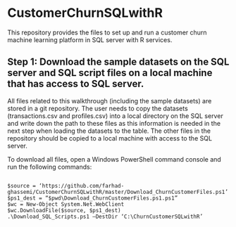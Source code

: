 # CustomerChurnSQLwithR
This repository provides the files to set up and run a customer churn machine learning platform in SQL server with R services. 

## Step 1: Download the sample datasets on the SQL server and SQL script files on a local machine that has access to SQL server.
All files related to this walkthrough (including the sample datasets) are stored in a git repository. 
The user needs to copy the datasets (transactions.csv and profiles.csv) into a local directory on the SQL server and write down the path to these files as 
this information is needed in the next step when loading the datasets to the table. The other files in the repository should be copied to a local machine with access to the SQL server.  

To download all files, open a Windows PowerShell command console and run the following commands:

<pre><code>
$source = ‘https://github.com/farhad-ghassemi/CustomerChurnSQLwithR/master/Download_ChurnCustomerFiles.ps1’
$ps1_dest = “$pwd\Download_ChurnCustomerFiles.ps1.ps1”
$wc = New-Object System.Net.WebClient
$wc.DownloadFile($source, $ps1_dest)
.\Download_SQL_Scripts.ps1 –DestDir ‘C:\ChurnCustomerSQLwithR’
</code></pre>